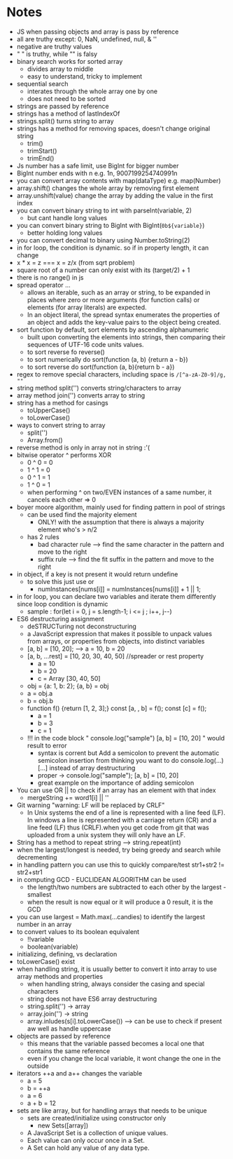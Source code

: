 # Notes

-   JS when passing objects and array is pass by reference
-   all are truthy except: 0, NaN, undefined, null, & ''
-   negative are truthy values
-   " " is truthy, while "" is falsy
-   binary search works for sorted array
    -   divides array to middle
    -   easy to understand, tricky to implement
-   sequential search
    -   interates through the whole array one by one
    -   does not need to be sorted
-   strings are passed by reference
-   strings has a method of lastIndexOf
-   strings.split() turns string to array
-   strings has a method for removing spaces, doesn't change original string
    -   trim()
    -   trimStart()
    -   trimEnd()
-   Js number has a safe limit, use BigInt for bigger number
-   BigInt number ends with n e.g. 1n, 9007199254740991n
-   you can convert array contents with map(dataType) e.g. map(Number)
-   array.shift() changes the whole array by removing first element
-   array.unshift(value) change the array by adding the value in the first index
-   you can convert binary string to int with parseInt(variable, 2)
    -   but cant handle long values
-   you can convert binary string to BigInt with BigInt(`0b${variable}`)
    -   better holding long values
-   you can convert decimal to binary using Number.toString(2)
-   in for loop, the condition is dynamic. so if in property length, it can change
-   x \* x = z === x = z/x (from sqrt problem)
-   square root of a number can only exist with its (target/2) + 1
-   there is no range() in js
-   spread operator ...
    -   allows an iterable, such as an array or string, to be expanded in places where zero or more arguments (for function calls) or elements (for array literals) are expected.
    -   In an object literal, the spread syntax enumerates the properties of an object and adds the key-value pairs to the object being created.
-   sort function by default, sort elements by ascending alphanumeric
    -   built upon converting the elements into strings, then comparing their sequences of UTF-16 code units values.
    -   to sort reverse fo reverse()
    -   to sort numerically do sort(function (a, b) {return a - b})
    -   to sort reverse do sort(function (a, b){return b - a})
-   regex to remove special characters, including space is `/[^a-zA-Z0-9]/g, "" `
-   string method split('') converts string/characters to array
-   array method join('') converts array to string
-   string has a method for casings
    -   toUpperCase()
    -   toLowerCase()
-   ways to convert string to array
    -   split('')
    -   Array.from()
-   reverse method is only in array not in string :'(
-   bitwise operator ^ performs XOR
    -   0 ^ 0 = 0
    -   1 ^ 1 = 0
    -   0 ^ 1 = 1
    -   1 ^ 0 = 1
    -   when performing ^ on two/EVEN instances of a same number, it cancels each other => 0
-   boyer moore algorithm, mainly used for finding pattern in pool of strings
    -   can be used find the majority element
        -   ONLY! with the assumption that there is always a majority element who's > n/2
    -   has 2 rules
        -   bad character rule --> find the same character in the pattern and move to the right
        -   suffix rule --> find the fit suffix in the pattern and move to the right
-   in object, if a key is not present it would return undefine
    -   to solve this just use or
        -   numInstances[nums[i]] = numInstances[nums[i]] + 1 || 1;
-   in for loop, you can declare two variables and iterate them differently since loop condition is dynamic
    -   sample : for(let i = 0, j = s.length-1; i <= j ; i++, j--)
-   ES6 destructuring assignment
    -   deSTRUCTuring not deconstructuring
    -   a JavaScript expression that makes it possible to unpack values from arrays, or properties from objects, into distinct variables
    -   [a, b] = [10, 20]; --> a = 10, b = 20
    -   [a, b, ...rest] = [10, 20, 30, 40, 50] //spreader or rest property
        -   a = 10
        -   b = 20
        -   c = Array [30, 40, 50]
    -   obj = {a: 1, b: 2}; {a, b} = obj
    -   a = obj.a
    -   b = obj.b
    -   function f() {return [1, 2, 3];} const [a, , b] = f(); const [c] = f();
        -   a = 1
        -   b = 3
        -   c = 1
    -   !!! in the code block " console.log("sample") [a, b] = [10, 20] " would result to error
        -   syntax is corrent but Add a semicolon to prevent the automatic semicolon insertion from thinking you want to do console.log(...)[...] instead of array destructuring
        -   proper -> console.log("sample"); [a, b] = [10, 20]
        -   great example on the importance of adding semicolon
-   You can use OR || to check if an array has an element with that index
    -   mergeString += word1[i] || ''
-   Git warning "warning: LF will be replaced by CRLF"
    -   In Unix systems the end of a line is represented with a line feed (LF). In windows a line is represented with a carriage return (CR) and a line feed (LF) thus (CRLF).when you get code from git that was uploaded from a unix system they will only have an LF.
-   String has a method to repeat string --> string.repeat(int)
-   when the largest/longest is needed, try being greedy and search while decrementing
-   in handling pattern you can use this to quickly compare/test str1+str2 != str2+str1
-   in computing GCD - EUCLIDEAN ALGORITHM can be used
    -   the length/two numbers are subtracted to each other by the largest - smallest
    -   when the result is now equal or it will produce a 0 result, it is the GCD
-   you can use largest = Math.max(...candies) to identify the largest number in an array
-   to convert values to its boolean equivalent
    -   !!variable
    -   boolean(variable)
-   initializing, defining, vs declaration
-   toLowerCase() exist
-   when handling string, it is usually better to convert it into array to use array methods and properties
    -   when handling string, always consider the casing and special characters
    -   string does not have ES6 array destructuring
    -   string.split('') -> array
    -   array.join('') -> string
    -   array.inludes(s[i].toLowerCase()) --> can be use to check if present aw well as handle uppercase
-   objects are passed by reference
    -   this means that the variable passed becomes a local one that contains the same reference
    -   even if you change the local variable, it wont change the one in the outside
-   iterators ++a and a++ changes the variable
    -   a = 5
    -   b = ++a
    -   a = 6
    -   a + b = 12
-   sets are like array, but for handling arrays that needs to be unique
    -   sets are created/initialize using constructor only
        -   new Sets([array])
    -   A JavaScript Set is a collection of unique values.
    -   Each value can only occur once in a Set.
    -   A Set can hold any value of any data type.
